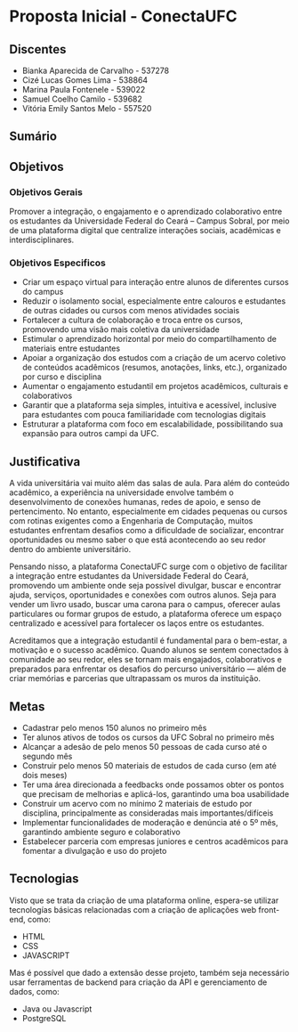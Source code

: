 # Proposta Inicial - ConectaUFC

## Discentes
- Bianka Aparecida de Carvalho - 537278
- Cizé Lucas Gomes Lima - 538864
- Marina Paula Fontenele - 539022
- Samuel Coelho Camilo - 539682
- Vitória Emily Santos Melo - 557520

## Sumário

## Objetivos

### Objetivos Gerais

Promover a integração, o engajamento e o aprendizado colaborativo entre os estudantes da Universidade Federal do Ceará – Campus Sobral, por meio de uma plataforma digital que centralize interações sociais, acadêmicas e interdisciplinares.

### Objetivos Especificos

- Criar um espaço virtual para interação entre alunos de diferentes cursos do campus
- Reduzir o isolamento social, especialmente entre calouros e estudantes de outras cidades ou cursos com menos atividades sociais
- Fortalecer a cultura de colaboração e troca entre os cursos, promovendo uma visão mais coletiva da universidade
- Estimular o aprendizado horizontal por meio do compartilhamento de materiais entre estudantes
- Apoiar a organização dos estudos com a criação de um acervo coletivo de conteúdos acadêmicos (resumos, anotações, links, etc.), organizado por curso e disciplina
- Aumentar o engajamento estudantil em projetos acadêmicos, culturais e colaborativos
- Garantir que a plataforma seja simples, intuitiva e acessível, inclusive para estudantes com pouca familiaridade com tecnologias digitais
- Estruturar a plataforma com foco em escalabilidade, possibilitando sua expansão para outros campi da UFC.

## Justificativa

A vida universitária vai muito além das salas de aula. Para além do conteúdo acadêmico, a experiência na universidade envolve também o desenvolvimento de conexões humanas, redes de apoio, e senso de pertencimento. No entanto, especialmente em cidades pequenas ou cursos com rotinas exigentes como a Engenharia de Computação, muitos estudantes enfrentam desafios como a dificuldade de socializar, encontrar oportunidades ou mesmo saber o que está acontecendo ao seu redor dentro do ambiente universitário.

Pensando nisso, a plataforma ConectaUFC surge com o objetivo de facilitar a integração entre estudantes da Universidade Federal do Ceará, promovendo um ambiente onde seja possível divulgar, buscar e encontrar ajuda, serviços, oportunidades e conexões com outros alunos. Seja para vender um livro usado, buscar uma carona para o campus, oferecer aulas particulares ou formar grupos de estudo, a plataforma oferece um espaço centralizado e acessível para fortalecer os laços entre os estudantes.

Acreditamos que a integração estudantil é fundamental para o bem-estar, a motivação e o sucesso acadêmico. Quando alunos se sentem conectados à comunidade ao seu redor, eles se tornam mais engajados, colaborativos e preparados para enfrentar os desafios do percurso universitário — além de criar memórias e parcerias que ultrapassam os muros da instituição.

## Metas

- Cadastrar pelo menos 150 alunos no primeiro mês
- Ter alunos ativos de todos os cursos da UFC Sobral no primeiro mês
- Alcançar a adesão de pelo menos 50 pessoas de cada curso até o segundo mês
- Construir pelo menos 50 materiais de estudos de cada curso (em até dois
meses)
- Ter  uma  área  direcionada  a  feedbacks onde possamos obter os pontos que
precisam de melhorias e aplicá-los, garantindo uma boa usabilidade
- Construir um acervo com no mínimo 2 materiais de estudo por disciplina,
principalmente as consideradas mais importantes/difíceis
- Implementar funcionalidades de moderação e denúncia até o 5º mês,
garantindo ambiente seguro e colaborativo
- Estabelecer  parceria  com  empresas  juniores  e  centros  acadêmicos  para
fomentar a divulgação e uso do projeto

## Tecnologias

Visto que se trata da criação de uma plataforma online, espera-se utilizar tecnologías
básicas relacionadas com a criação de aplicações web front-end, como:

- HTML
- CSS
- JAVASCRIPT

Mas  é  possível  que  dado  a  extensão  desse  projeto,  também  seja  necessário  usar
ferramentas de backend para criação da API e gerenciamento de dados, como:

- Java ou Javascript
- PostgreSQL
